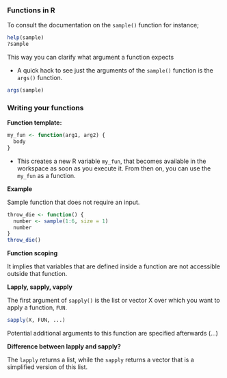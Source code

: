 ### Functions in R
To consult the documentation on the `sample()` function for instance;

```R
help(sample)
?sample
```
This way you can clarify what argument a function expects 
- A quick hack to see just the arguments of the `sample()` function is the `args()` function.
```R
args(sample)
```
### Writing your functions
**Function template:**
```R
my_fun <- function(arg1, arg2) {
  body
}
```
* This creates a new R variable `my_fun`, that becomes available in the workspace as soon as you execute it. From then on, you can use the `my_fun` as a function.

**Example**

Sample function that does not require an input.

```R
throw_die <- function() {
  number <- sample(1:6, size = 1)
  number
}
throw_die()
```
**Function scoping**

It implies that variables that are defined inside a function are not accessible outside that function.

**Lapply, sapply, vapply**

The first argument of `sapply()` is the list or vector X over which you want to apply a function, `FUN`.

```R
sapply(X, FUN, ...)
```
Potential additional arguments to this function are specified afterwards (...)

**Difference between lapply and sapply?**

The `lapply` returns a list, while the `sapply` returns a vector that is a simplified version of this list.
